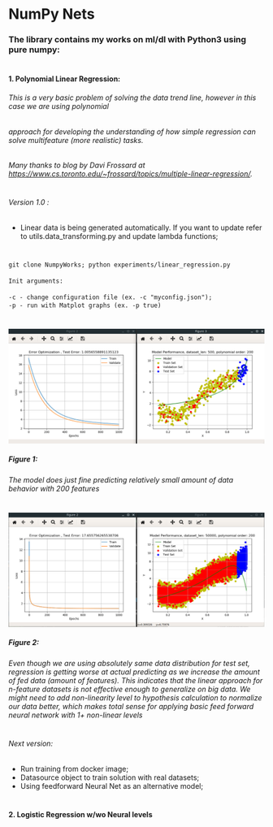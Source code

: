 # NumPy Nets

### The library contains my works on ml/dl with Python3 using pure numpy:
#
#

#### 1. Polynomial Linear Regression:

###### This is a very basic problem of solving the data trend line, however in this case we are using polynomial 
###### approach for developing the understanding of how simple regression can solve multifeature (more realistic) tasks. 
###### Many thanks to blog by Davi Frossard at https://www.cs.toronto.edu/~frossard/topics/multiple-linear-regression/. 
#
###### Version 1.0 :

- Linear data is being generated automatically. If you want to update refer to utils.data_transforming.py
and update lambda functions;
#

    git clone NumpyWorks; python experiments/linear_regression.py
    
    Init arguments:
    
    -c - change configuration file (ex. -c "myconfig.json");
    -p - run with Matplot graphs (ex. -p true)       

#
![alt text](https://github.com/space1panda/NumpyWorks/blob/master/assets/model_small.png)
##### Figure 1: 
*The model does just fine predicting relatively small amount of data behavior with 200 features*
#


![alt text](https://github.com/space1panda/NumpyWorks/blob/master/assets/model_big.png)
##### Figure 2: 
*Even though we are using absolutely same data distribution for test set, regression is getting worse at actual predicting as we increase the amount of fed data (amount of features).* 
*This indicates that the linear approach for n-feature datasets is not effective enough to generalize on big data. We might need to add non-linearity level to hypothesis calculation to normalize our data better, which makes total sense for applying basic feed forward neural network with 1+ non-linear levels*

#
###### Next version:

- Run training from docker image;
- Datasource object to train solution with real datasets;
- Using feedforward Neural Net as an alternative model;
#
#

#### 2. Logistic Regression w/wo Neural levels
